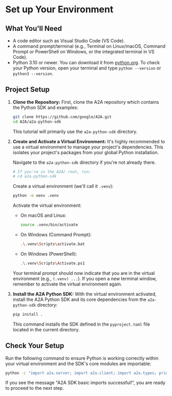 # Set up Your Environment

## What You'll Need

- A code editor such as Visual Studio Code (VS Code).
- A command prompt/terminal (e.g., Terminal on Linux/macOS, Command Prompt or PowerShell on Windows, or the integrated terminal in VS Code).
- Python 3.10 or newer. You can download it from [python.org](https://www.python.org/downloads/). To check your Python version, open your terminal and type `python --version` or `python3 --version`.

## Project Setup

1. **Clone the Repository:**
    First, clone the A2A repository which contains the Python SDK and examples:

    ```bash
    git clone https://github.com/google/A2A.git
    cd A2A/a2a-python-sdk
    ```

    This tutorial will primarily use the `a2a-python-sdk` directory.

2. **Create and Activate a Virtual Environment:**
    It's highly recommended to use a virtual environment to manage your project's dependencies. This isolates your project's packages from your global Python installation.

    Navigate to the `a2a-python-sdk` directory if you're not already there.

    ```bash
    # If you're in the A2A/ root, run:
    # cd a2a-python-sdk
    ```

    Create a virtual environment (we'll call it `.venv`):

    ```bash
    python -m venv .venv
    ```

    Activate the virtual environment:
    - On macOS and Linux:

        ```bash
        source .venv/bin/activate
        ```

    - On Windows (Command Prompt):

        ```bash
        .\.venv\Scripts\activate.bat
        ```

    - On Windows (PowerShell):

        ```bash
        .\.venv\Scripts\Activate.ps1
        ```

    Your terminal prompt should now indicate that you are in the virtual environment (e.g., `(.venv) ...`). If you open a new terminal window, remember to activate the virtual environment again.

3. **Install the A2A Python SDK:**
    With the virtual environment activated, install the A2A Python SDK and its core dependencies from the `a2a-python-sdk` directory:

    ```bash
    pip install .
    ```

    This command installs the SDK defined in the `pyproject.toml` file located in the current directory.

## Check Your Setup

Run the following command to ensure Python is working correctly within your virtual environment and the SDK's core modules are importable:

```bash
python -c "import a2a.server; import a2a.client; import a2a.types; print('A2A SDK basic imports successful!')"
```

If you see the message "A2A SDK basic imports successful!", you are ready to proceed to the next step.

